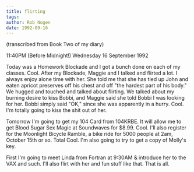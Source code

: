 ```yaml
---
title: flirting
tags: 
author: Rob Nugen
date: 1992-09-16
---
```


<p class=note>(transcribed from Book Two of my diary)

<p class=date>11:40PM (Before Midnight!) Wednesday 16 September 1992</p>

<p>Today was a Homework Blockade and I got a bunch done on each of my classes.  Cool.  After my Blockade, Maggie and I talked and flirted a lot.  I
always enjoy alone time with her.  She told me that she has tied up John and eaten apricot preserves off his chest and off "the hardest part of his
body."  We hugged and touched and talked about flirting.  We talked about my burning desire to kiss Bobbi, and Maggie said she told Bobbi I was
looking for her.  Bobbi simply said "OK," since she was apparently in a hurry.  Cool.  I'm totally going to kiss the shit out of her.</p>

<p>Tomorrow I'm going to get my 104 Card from 104KRBE.  It will allow me to get Blood Sugar Sex Magic at Soundwaves for $8.99.  Cool.  I'll also
register for the Moonlight Bicycle Ramble, a bike ride for 5000 people at 2am, October 15th or so.  Total Cool.  I'm also going to try to get a copy
of Molly's key.</p>

<p>First I'm going to meet Linda from Fortran at 9:30AM &amp; introduce her to the VAX and such.  I'll also flirt with her and fun stuff like that.
That is all.</p>
